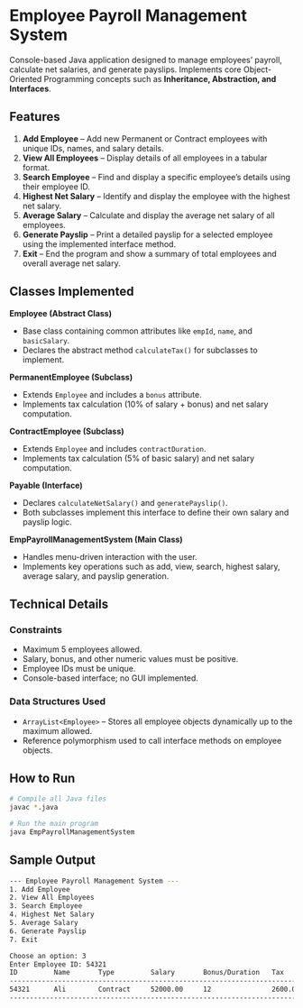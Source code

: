 # Employee Payroll Management System

Console-based Java application designed to manage employees’ payroll, calculate net salaries, and generate payslips. Implements core Object-Oriented Programming concepts such as **Inheritance, Abstraction, and Interfaces**.

## Features

1. **Add Employee** – Add new Permanent or Contract employees with unique IDs, names, and salary details.  
2. **View All Employees** – Display details of all employees in a tabular format.  
3. **Search Employee** – Find and display a specific employee’s details using their employee ID.  
4. **Highest Net Salary** – Identify and display the employee with the highest net salary.  
5. **Average Salary** – Calculate and display the average net salary of all employees.  
6. **Generate Payslip** – Print a detailed payslip for a selected employee using the implemented interface method.  
7. **Exit** – End the program and show a summary of total employees and overall average net salary.  

## Classes Implemented

**Employee (Abstract Class)**  
- Base class containing common attributes like `empId`, `name`, and `basicSalary`.  
- Declares the abstract method `calculateTax()` for subclasses to implement.  

**PermanentEmployee (Subclass)**  
- Extends `Employee` and includes a `bonus` attribute.  
- Implements tax calculation (10% of salary + bonus) and net salary computation.  

**ContractEmployee (Subclass)**  
- Extends `Employee` and includes `contractDuration`.  
- Implements tax calculation (5% of basic salary) and net salary computation.  

**Payable (Interface)**  
- Declares `calculateNetSalary()` and `generatePayslip()`.  
- Both subclasses implement this interface to define their own salary and payslip logic.  

**EmpPayrollManagementSystem (Main Class)**  
- Handles menu-driven interaction with the user.  
- Implements key operations such as add, view, search, highest salary, average salary, and payslip generation.  

## Technical Details

### Constraints
- Maximum 5 employees allowed.  
- Salary, bonus, and other numeric values must be positive.  
- Employee IDs must be unique.  
- Console-based interface; no GUI implemented.  

### Data Structures Used
- `ArrayList<Employee>` – Stores all employee objects dynamically up to the maximum allowed.  
- Reference polymorphism used to call interface methods on employee objects.  

## How to Run
```bash
# Compile all Java files
javac *.java

# Run the main program
java EmpPayrollManagementSystem
```

## Sample Output
```bash
--- Employee Payroll Management System ---
1. Add Employee
2. View All Employees
3. Search Employee
4. Highest Net Salary
5. Average Salary
6. Generate Payslip
7. Exit

Choose an option: 3
Enter Employee ID: 54321
ID         Name       Type         Salary       Bonus/Duration   Tax          Net Salary  
----------------------------------------------------------------------------------------
54321      Ali        Contract     52000.00     12               2600.00      49400.00    
----------------------------------------------------------------------------------------
```
